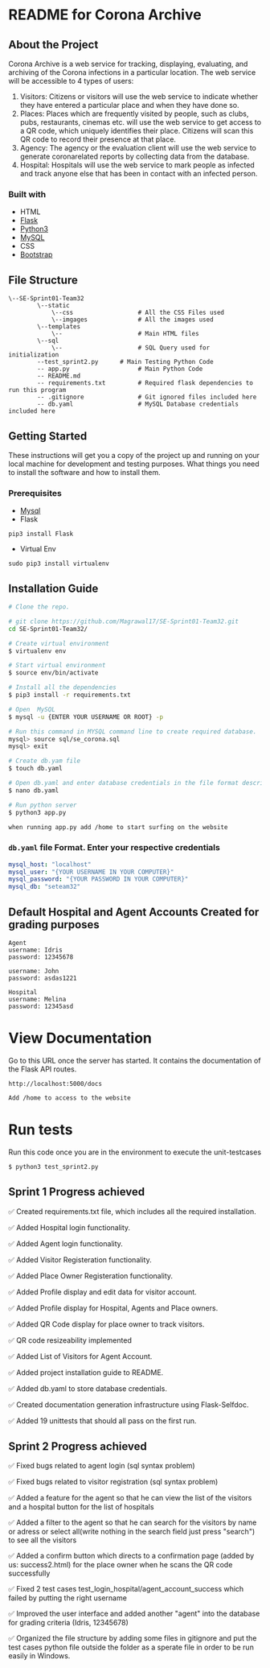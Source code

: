 # README for Corona Archive

## About the Project

Corona Archive is a web service for tracking, displaying, evaluating, and
archiving of the Corona infections in a particular location. The web service will be accessible to
4 types of users:

1. Visitors: Citizens or visitors will use the web service to indicate whether they have
   entered a particular place and when they have done so.
2. Places: Places which are frequently visited by people, such as clubs, pubs, restaurants,
   cinemas etc. will use the web service to get access to a QR code, which uniquely
   identifies their place. Citizens will scan this QR code to record their presence at that
   place.
3. Agency: The agency or the evaluation client will use the web service to generate coronarelated reports by collecting data from the database.
4. Hospital: Hospitals will use the web service to mark people as infected and track anyone else that has been in contact with an infected person.


### Built with

- HTML
- [Flask](https://www.fullstackpython.com/flask.html)
- [Python3](https://www.python.org/download/releases/3.0/)
- [MySQL](https://www.mysql.com/)
- CSS
- [Bootstrap](https://getbootstrap.com/docs/3.4/css/)

## File Structure

```
\--SE-Sprint01-Team32
        \--static
            \--css                  # All the CSS Files used
            \--imgages              # All the images used
        \--templates
            \--                     # Main HTML files
        \--sql
            \--                     # SQL Query used for initialization
        --test_sprint2.py      # Main Testing Python Code
        -- app.py                   # Main Python Code
        -- README.md
        -- requirements.txt         # Required flask dependencies to run this program
        -- .gitignore               # Git ignored files included here
        -- db.yaml                  # MySQL Database credentials included here 
```

## Getting Started

These instructions will get you a copy of the project up and running on your local machine for development and testing purposes. What things you need to install the software and how to install them.

### Prerequisites

- [Mysql](https://dev.mysql.com/downloads/installer/)
- Flask

```
pip3 install Flask
```

- Virtual Env

```
sudo pip3 install virtualenv
```

## Installation Guide

```bash
# Clone the repo.

# git clone https://github.com/Magrawal17/SE-Sprint01-Team32.git
cd SE-Sprint01-Team32/

# Create virtual environment
$ virtualenv env

# Start virtual environment
$ source env/bin/activate

# Install all the dependencies
$ pip3 install -r requirements.txt

# Open  MySQL
$ mysql -u {ENTER YOUR USERNAME OR ROOT} -p

# Run this command in MYSQL command line to create required database.
mysql> source sql/se_corona.sql
mysql> exit

# Create db.yam file
$ touch db.yaml

# Open db.yaml and enter database credentials in the file format described below
$ nano db.yaml

# Run python server
$ python3 app.py

when running app.py add /home to start surfing on the website
```

### `db.yaml` file Format. Enter your respective credentials

```yaml
mysql_host: "localhost"
mysql_user: "{YOUR USERNAME IN YOUR COMPUTER}"
mysql_password: "{YOUR PASSWORD IN YOUR COMPUTER}"
mysql_db: "seteam32"
```

## Default Hospital and Agent Accounts Created for grading purposes

```
Agent
username: Idris
password: 12345678

username: John
password: asdas1221

Hospital
username: Melina
password: 12345asd

```

# View Documentation

Go to this URL once the server has started. It contains the documentation
of the Flask API routes.

```
http://localhost:5000/docs  

Add /home to access to the website
```

# Run tests

Run this code once you are in the environment to execute the unit-testcases

```sh
$ python3 test_sprint2.py
```

## Sprint 1 Progress achieved

✅ Created requirements.txt file, which includes all the required installation.

✅ Added Hospital login functionality.

✅ Added Agent login functionality.

✅ Added Visitor Registeration functionality.

✅ Added Place Owner Registeration functionality.

✅ Added Profile display and edit data for visitor account.

✅ Added Profile display for Hospital, Agents and Place owners.

✅ Added QR Code display for place owner to track visitors.

✅ QR code resizeability implemented

✅ Added List of Visitors for Agent Account.

✅ Added project installation guide to README.

✅ Added db.yaml to store database credentials.

✅ Created documentation generation infrastructure using Flask-Selfdoc.

✅ Added 19 unittests that should all pass on the first run. 

## Sprint 2 Progress achieved

✅ Fixed bugs related to agent login (sql syntax problem)

✅ Fixed bugs related to visitor registration (sql syntax problem)

✅ Added a feature for the agent so that he can view the list of the visitors and a hospital button for the list of hospitals

✅ Added a filter to the agent so that he can search for the visitors by name or adress or select all(write nothing in the search field just press "search") to see all the visitors

✅ Added a confirm button which directs to a confirmation page (added by us: success2.html) for the place owner when he scans the QR code successfully

✅ Fixed 2 test cases test_login_hospital/agent_account_success which failed by putting the right username

✅ Improved the user interface and added another "agent" into the database for grading criteria (Idris, 12345678)

✅ Organized the file structure by adding some files in gitignore and put the test cases python file outside the folder as a sperate file in order to be run easily in Windows.
